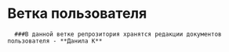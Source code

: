 # Ветка пользователя  
      ###В данной ветке репрозитория хранятся редакции документов пользователя - **Данила К**